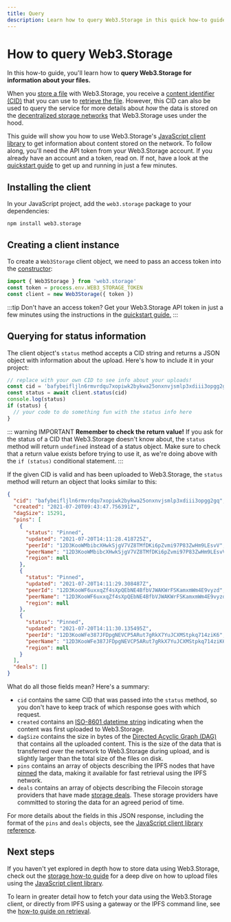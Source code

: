 ```yaml
---
title: Query
description: Learn how to query Web3.Storage in this quick how-to guide.
---
```


# How to query Web3.Storage

In this how-to guide, you'll learn how to **query Web3.Storage for information about your files.**

When you [store a file][howto-store] with Web3.Storage, you receive a [content identifier (CID)][ipfs-docs-cid] that you can use to [retrieve the file][howto-retrieve]. However, this CID can also be used to query the service for more details about _how_ the data is stored on the [decentralized storage networks][concepts-decentralized-storage] that Web3.Storage uses under the hood. 

This guide will show you how to use Web3.Storage's [JavaScript client library][reference-js-client] to get information about content stored on the network. To follow along, you'll need the API token from your Web3.Storage account. If you already have an account and a token, read on. If not, have a look at the [quickstart guide][quickstart] to get up and running in just a few minutes.

## Installing the client

In your JavaScript project, add the `web3.storage` package to your dependencies:

```shell
npm install web3.storage
```

## Creating a client instance

To create a `Web3Storage` client object, we need to pass an access token into the [constructor][reference-js-constructor]:

```javascript
import { Web3Storage } from 'web3.storage'
const token = process.env.WEB3_STORAGE_TOKEN
const client = new Web3Storage({ token })
```

:::tip
Don't have an access token? Get your Web3.Storage API token in just a few minutes using the instructions in the [quickstart guide.][quickstart]
:::

## Querying for status information

The client object's `status` method accepts a CID string and returns a JSON object with information about the upload. Here's how to include it in your project:

```javascript
// replace with your own CID to see info about your uploads!
const cid = 'bafybeifljln6rmvrdqu7xopiwk2bykwa25onxnvjsmlp3xdiii3opgg2gq'
const status = await client.status(cid)
console.log(status)
if (status) {
  // your code to do something fun with the status info here
}
```

::: warning IMPORTANT 
**Remember to check the return value!** If you ask for the status of a CID that Web3.Storage doesn't know about, the `status` method will return `undefined` instead of a status object. Make sure to check that a return value exists before trying to use it, as we're doing above with the `if (status)` conditional statement.
:::

If the given CID is valid and has been uploaded to Web3.Storage, the `status` method will return an object that looks similar to this:

<!-- TODO: replace with an example that has a populated deals field (once that's live) -->

```json
{
  "cid": "bafybeifljln6rmvrdqu7xopiwk2bykwa25onxnvjsmlp3xdiii3opgg2gq",
  "created": "2021-07-20T09:43:47.756391Z",
  "dagSize": 15291,
  "pins": [
    {
      "status": "Pinned",
      "updated": "2021-07-20T14:11:28.418725Z",
      "peerId": "12D3KooWMbibcXHwkSjgV7VZ8TMfDKi6pZvmi97P83ZwHm9LEsvV",
      "peerName": "12D3KooWMbibcXHwkSjgV7VZ8TMfDKi6pZvmi97P83ZwHm9LEsvV",
      "region": null
    },
    {
      "status": "Pinned",
      "updated": "2021-07-20T14:11:29.308487Z",
      "peerId": "12D3KooWF6uxxqZf4sXpQEbNE4BfbVJWAKWrFSKamxmWm4E9vyzd",
      "peerName": "12D3KooWF6uxxqZf4sXpQEbNE4BfbVJWAKWrFSKamxmWm4E9vyzd",
      "region": null
    },
    {
      "status": "Pinned",
      "updated": "2021-07-20T14:11:30.135495Z",
      "peerId": "12D3KooWFe387JFDpgNEVCP5ARut7gRkX7YuJCXMStpkq714ziK6",
      "peerName": "12D3KooWFe387JFDpgNEVCP5ARut7gRkX7YuJCXMStpkq714ziK6",
      "region": null
    }
  ],
  "deals": []
}
```
What do all those fields mean? Here's a summary:

- `cid` contains the same CID that was passed into the `status` method, so you don't have to keep track of which response goes with which request.
- `created` contains an [ISO-8601 datetime string][iso-8601] indicating when the content was first uploaded to Web3.Storage.
- `dagSize` contains the size in bytes of the [Directed Acyclic Graph (DAG)][ipfs-docs-merkle-dag] that contains all the uploaded content. This is the size of the data that is transferred over the network to Web3.Storage during upload, and is slightly larger than the total size of the files on disk.
- `pins` contains an array of objects describing the IPFS nodes that have [pinned][ipfs-docs-pinning] the data, making it available for fast retrieval using the IPFS network.
- `deals` contains an array of objects describing the Filecoin storage providers that have made [storage deals][fil-docs-deals]. These storage providers have committed to storing the data for an agreed period of time.

For more details about the fields in this JSON response, including the format of the `pins` and `deals` objects, see the [JavaScript client library reference][reference-js-status].

## Next steps

If you haven't yet explored in depth how to store data using Web3.Storage, check out the [storage how-to guide][howto-store] for a deep dive on how to upload files using the [JavaScript client library][reference-js-client].

To learn in greater detail how to fetch your data using the Web3.Storage client, or directly from IPFS using a gateway or the IPFS command line, see the [how-to guide on retrieval][howto-retrieve].

[quickstart]: ../README.md#quickstart
[concepts-decentralized-storage]: ../concepts/decentralized-storage.md
[howto-store]: ./store.md
[howto-retrieve]: ./retrieve.md
[reference-js-client]: ../reference/client-library.md
[reference-js-constructor]: ../reference/client-library.md#constructor
[reference-js-status]: ../reference/client-library.md#check-status

[ipfs-docs-cid]: https://docs.ipfs.io/concepts/content-addressing/
[ipfs-docs-merkle-dag]: https://docs.ipfs.io/concepts/merkle-dag/
[ipfs-docs-pinning]: https://docs.ipfs.io/concepts/persistence/
[fil-docs-deals]: https://docs.filecoin.io/about-filecoin/how-filecoin-works/#deals

[iso-8601]: https://en.wikipedia.org/wiki/ISO_8601
